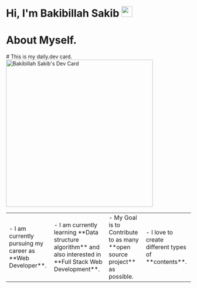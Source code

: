 # Hi, I'm Bakibillah Sakib <img src="https://github.com/sakibian/sakibian/blob/master/Assets/Hi.gif" width="29px">

# About Myself.
<table>
<tr>
  <td valign="center">
      - I am currently pursuing my career as **Web Developer**.
  </td>
  <td>
      - I am currently learning **Data structure algorithm** and also interested in **Full Stack Web Development**.
  </td>
  <td>
      - My Goal is to Contribute to as many **open source project** as possible.
  </td>
  <td>
      - I love to create different types of **contents**.
  </td>
# This is my daily.dev card.
  <a href="https://app.daily.dev/sakibian"><img src="https://api.daily.dev/devcards/96f254b7cf174812bebccf03500479d5.png?r=zy2" width="400" alt="Bakibillah Sakib's Dev Card"/></a>
  </td>
</tr>
</table>
